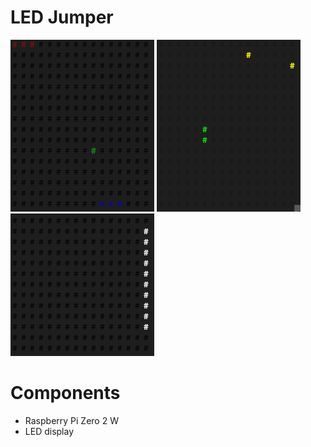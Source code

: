 # LED Jumper
![](screenshots/pong.gif)
![](screenshots/snake.gif)
![](screenshots/xmas.gif)
# Components
* Raspberry Pi Zero 2 W
* LED display
